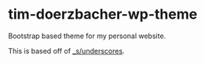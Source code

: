 # tim-doerzbacher-wp-theme

Bootstrap based theme for my personal website.

This is based off of [_s/underscores](https://github.com/Automattic/_s).
